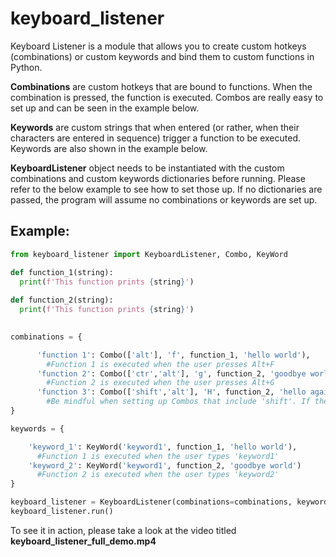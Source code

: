 # keyboard_listener

Keyboard Listener is a module that allows you to create custom hotkeys (combinations) or custom keywords and bind them to custom functions in Python.

**Combinations** are custom hotkeys that are bound to functions. When the combination is pressed, the function is executed. Combos are really easy to set up and can be seen in the example below.

**Keywords** are custom strings that when entered (or rather, when their characters are entered in sequence) trigger a function to be executed. Keywords are also shown in the example below.

**KeyboardListener** object needs to be instantiated with the custom combinations and custom keywords dictionaries before running. Please refer to the below example to see how to set those up. If no dictionaries are passed, the program will assume no combinations or keywords are set up.

## Example:

```python
from keyboard_listener import KeyboardListener, Combo, KeyWord

def function_1(string):
  print(f'This function prints {string}')
  
def function_2(string):
  print(f'This function prints {string}')
 

combinations = {

      'function 1': Combo(['alt'], 'f', function_1, 'hello world'), 
        #Function 1 is executed when the user presses Alt+F
      'function 2': Combo(['ctr','alt'], 'g', function_2, 'goodbye world'), 
        #Function 2 is executed when the user presses Alt+G
      'function 3': Combo(['shift','alt'], 'H', function_2, 'hello again world'), 
        #Be mindful when setting up Combos that include 'shift'. If the Combo includes the shift key, the character must be uppercase.
}

keywords = {

    'keyword_1': KeyWord('keyword1', function_1, 'hello world'),
      #Function 1 is executed when the user types 'keyword1'
    'keyword_2': KeyWord('keyword1', function_2, 'goodbye world') 
      #Function 2 is executed when the user types 'keyword2'
}

keyboard_listener = KeyboardListener(combinations=combinations, keywords=keywords)
keyboard_listener.run()
```

To see it in action, please take a look at the video titled **keyboard_listener_full_demo.mp4**
